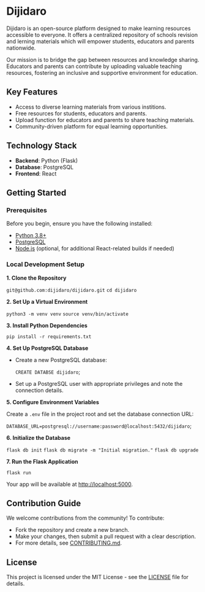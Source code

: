 # Dijidaro

Dijidaro is an open-source platform designed to make learning resources accessible to everyone. It offers a centralized repository of schools revision and lerning materials which will empower students, educators and parents nationwide.

Our mission is to bridge the gap between resources and knowledge sharing. Educators and parents can contribute by uploading valuable teaching resources, fostering an inclusive and supportive environment for education.

## Key Features

 - Access to diverse learning materials from various institions.
 - Free resources for students, educators and parents.
 - Upload function for educators and parents to share teaching materials.
 - Community-driven platform for equal learning opportunities.

## Technology Stack

 - **Backend**: Python (Flask)
 - **Database**: PostgreSQL
 - **Frontend**: React

## Getting Started

### Prerequisites

Before you begin, ensure you have the following installed:

 - [Python 3.8+](https://www.python.org/downloads/)
 - [PostgreSQL](https://www.postgresql.org/download/)
 - [Node.js](https://nodejs.org/) (optional, for additional React-related builds if needed)

### Local Development Setup

**1. Clone the Repository**

`git@github.com:dijidaro/dijidaro.git`
`cd dijidaro`

**2. Set Up a Virtual Environment**

`python3 -m venv venv`
`source venv/bin/activate`

**3. Install Python Dependencies**

`pip install -r requirements.txt`

**4. Set Up PostgreSQL Database**

 - Create a new PostgreSQL database:

    `CREATE DATABSE dijidaro`;

 - Set up a PostgreSQL user with appropriate privileges and note the connection details.

**5. Configure Environment Variables**

Create a `.env` file in the project root and set the database connection URL:

`DATABASE_URL=postgresql://username:password@localhost:5432/dijidaro`;

**6. Initialize the Database**

 `flask db init`
 `flask db migrate -m "Initial migration."`
 `flask db upgrade`

**7. Run the Flask Application**

 `flask run`

 Your app will be available at [http://localhost:5000](http://localhost:5000).

## Contribution Guide

We welcome contributions from the community! To contribute:

 - Fork the repository and create a new branch.
 - Make your changes, then submit a pull request with a clear description.
 - For more details, see [CONTRIBUTING.md]("https://www.dijidaro.com").
 
## License

This project is licensed under the MIT License - see the [LICENSE]("https://www.dijidaro.com") file for details.